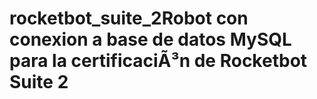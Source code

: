 # rocketbot_suite_2Robot con conexion a base de datos MySQL para la certificaciÃ³n de Rocketbot Suite 2